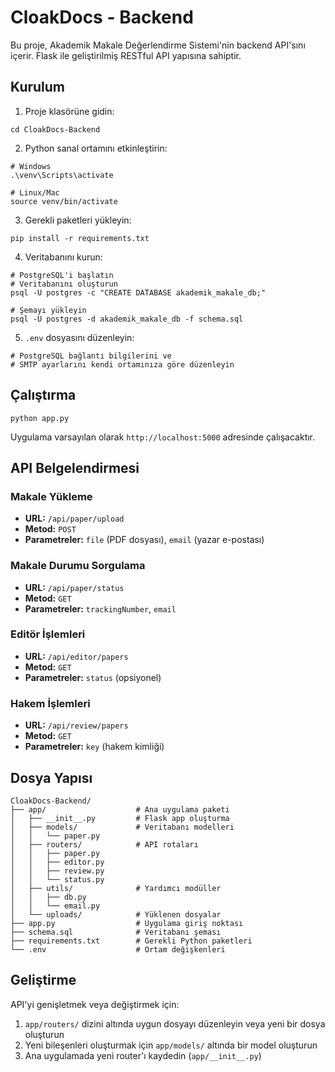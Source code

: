 # CloakDocs - Backend

Bu proje, Akademik Makale Değerlendirme Sistemi'nin backend API'sını içerir. Flask ile geliştirilmiş RESTful API yapısına sahiptir.

## Kurulum

1. Proje klasörüne gidin:
```
cd CloakDocs-Backend
```

2. Python sanal ortamını etkinleştirin:
```
# Windows
.\venv\Scripts\activate

# Linux/Mac
source venv/bin/activate
```

3. Gerekli paketleri yükleyin:
```
pip install -r requirements.txt
```

4. Veritabanını kurun:
```
# PostgreSQL'i başlatın
# Veritabanını oluşturun
psql -U postgres -c "CREATE DATABASE akademik_makale_db;"

# Şemayı yükleyin
psql -U postgres -d akademik_makale_db -f schema.sql
```

5. `.env` dosyasını düzenleyin:
```
# PostgreSQL bağlantı bilgilerini ve
# SMTP ayarlarını kendi ortamınıza göre düzenleyin
```

## Çalıştırma

```
python app.py
```

Uygulama varsayılan olarak `http://localhost:5000` adresinde çalışacaktır.

## API Belgelendirmesi

### Makale Yükleme
- **URL:** `/api/paper/upload`
- **Metod:** `POST`
- **Parametreler:** `file` (PDF dosyası), `email` (yazar e-postası)

### Makale Durumu Sorgulama
- **URL:** `/api/paper/status`
- **Metod:** `GET`
- **Parametreler:** `trackingNumber`, `email`

### Editör İşlemleri
- **URL:** `/api/editor/papers`
- **Metod:** `GET`
- **Parametreler:** `status` (opsiyonel)

### Hakem İşlemleri
- **URL:** `/api/review/papers`
- **Metod:** `GET`
- **Parametreler:** `key` (hakem kimliği)

## Dosya Yapısı

```
CloakDocs-Backend/
├── app/                    # Ana uygulama paketi
│   ├── __init__.py         # Flask app oluşturma
│   ├── models/             # Veritabanı modelleri
│   │   └── paper.py
│   ├── routers/            # API rotaları
│   │   ├── paper.py
│   │   ├── editor.py
│   │   ├── review.py
│   │   └── status.py
│   ├── utils/              # Yardımcı modüller
│   │   ├── db.py
│   │   └── email.py
│   └── uploads/            # Yüklenen dosyalar
├── app.py                  # Uygulama giriş noktası
├── schema.sql              # Veritabanı şeması
├── requirements.txt        # Gerekli Python paketleri
└── .env                    # Ortam değişkenleri
```

## Geliştirme

API'yi genişletmek veya değiştirmek için:

1. `app/routers/` dizini altında uygun dosyayı düzenleyin veya yeni bir dosya oluşturun
2. Yeni bileşenleri oluşturmak için `app/models/` altında bir model oluşturun
3. Ana uygulamada yeni router'ı kaydedin (`app/__init__.py`) 